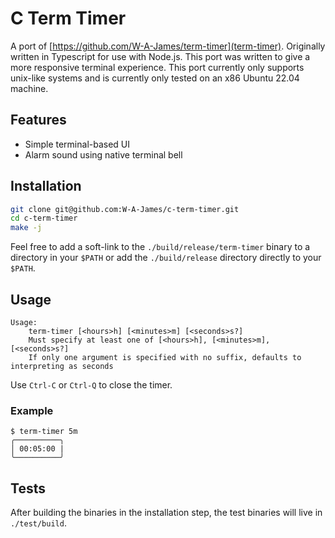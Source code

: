 # C Term Timer

A port of [https://github.com/W-A-James/term-timer](term-timer). Originally written in Typescript for use with Node.js.
This port was written to give a more responsive terminal experience. This port currently only supports unix-like systems and is currently only tested on an x86 Ubuntu 22.04 machine.

## Features

- Simple terminal-based UI
- Alarm sound using native terminal bell

## Installation

```bash
git clone git@github.com:W-A-James/c-term-timer.git
cd c-term-timer
make -j
```
Feel free to add a soft-link to the `./build/release/term-timer` binary to a directory in your `$PATH` or add the `./build/release` directory directly to your `$PATH`.

## Usage

```
Usage:
    term-timer [<hours>h] [<minutes>m] [<seconds>s?]
    Must specify at least one of [<hours>h], [<minutes>m], [<seconds>s?]
    If only one argument is specified with no suffix, defaults to interpreting as seconds
```

Use `Ctrl-C` or `Ctrl-Q` to close the timer.

### Example

```
$ term-timer 5m
╭──────────╮
│ 00:05:00 |
╰──────────╯
```

## Tests

After building the binaries in the installation step, the test binaries will live in `./test/build`.
